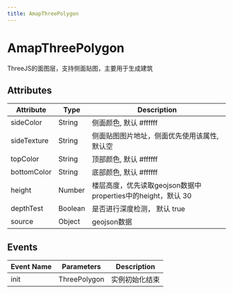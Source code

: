 ```yaml
---
title: AmapThreePolygon
---
```


# AmapThreePolygon
ThreeJS的面图层，支持侧面贴图，主要用于生成建筑

## Attributes

Attribute | Type   | Description
---|--------|---|
sideColor  | String | 侧面颜色, 默认 #ffffff
sideTexture | String | 侧面贴图图片地址，侧面优先使用该属性,默认空
topColor | String | 顶部颜色, 默认 #ffffff
bottomColor | String | 底部颜色, 默认 #ffffff
height | Number | 楼层高度，优先读取geojson数据中properties中的height，默认 30
depthTest | Boolean | 是否进行深度检测， 默认 true
source | Object | geojson数据

## Events

Event Name | Parameters | Description
---|------------|---|
init | ThreePolygon      | 实例初始化结束


